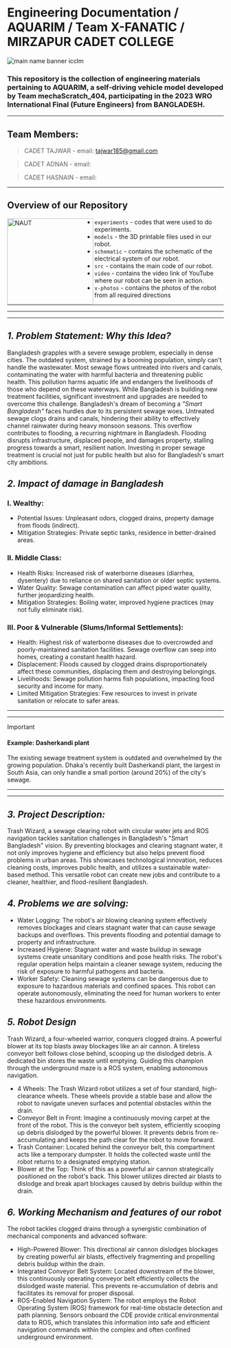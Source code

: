 # Engineering Documentation / AQUARIM / Team X-FANATIC / MIRZAPUR CADET COLLEGE

![main name banner icclm](https://github.com/user-attachments/assets/db33ed1b-8e17-4d06-b3c5-0e979dd02086)

### This repository is the collection of engineering materials pertaining to AQUARIM, a self-driving vehicle model developed by Team mechaScratch_404, participating in the 2023 WRO International Final (Future Engineers) from BANGLADESH.
----

## Team Members:
> CADET TAJWAR  - email: tajwar185@gmail.com

> CADET ADNAN   - email:

> CADET HASNAIN - email: 

----

## Overview of our Repository
<img align="left" alt="NAUT" width="200" src="https://github.com/user-attachments/assets/5aab169c-a433-480e-84c6-989e97a1a890">

 * `experiments` - codes that were used to do experiments.  
 * `models` - the 3D printable files used in our robot.
 * `schematic` - contains the schematic of the electrical system of our robot.
 * `src` - contains the main code of our robot.
 * `video` - contains the video link of YouTube where our robot can be seen in action.
 * `v-photos` - contains the photos of the robot from all required directions
----
----
----

## ***1. Problem Statement: Why this Idea?***
Bangladesh grapples with a severe sewage problem, especially in dense cities. The outdated system, strained by a booming population, simply can't handle the wastewater. Most sewage flows untreated into rivers and canals, contaminating the water with harmful bacteria and threatening public health. This pollution harms aquatic life and endangers the livelihoods of those who depend on these waterways. While Bangladesh is building new treatment facilities, significant investment and upgrades are needed to overcome this challenge.
Bangladesh's dream of becoming a _"Smart Bangladesh"_ faces hurdles due to its persistent sewage woes. Untreated sewage clogs drains and canals, hindering their ability to effectively channel rainwater during heavy monsoon seasons. This overflow contributes to flooding, a recurring nightmare in Bangladesh. Flooding disrupts infrastructure, displaced people, and damages property, stalling progress towards a smart, resilient nation. Investing in proper sewage treatment is crucial not just for public health but also for Bangladesh's smart city ambitions.

## ***2. Impact of damage in Bangladesh***

### I.	Wealthy:
 *	Potential Issues: Unpleasant odors, clogged drains, property damage from floods (indirect).
 *	Mitigation Strategies: Private septic tanks, residence in better-drained areas.

### II.	Middle Class:
 *	Health Risks: Increased risk of waterborne diseases (diarrhea, dysentery) due to reliance on shared sanitation or older septic systems.
 *	Water Quality: Sewage contamination can affect piped water quality, further jeopardizing health.
 *	Mitigation Strategies: Boiling water, improved hygiene practices (may not fully eliminate risk).




### III.	Poor & Vulnerable (Slums/Informal Settlements):
 *	Health: Highest risk of waterborne diseases due to overcrowded and poorly-maintained sanitation facilities. Sewage overflow can seep into homes, creating a constant health hazard.
 *	Displacement: Floods caused by clogged drains disproportionately affect these communities, displacing them and destroying belongings.
 *	Livelihoods: Sewage pollution harms fish populations, impacting food security and income for many.
 *	Limited Mitigation Strategies: Few resources to invest in private sanitation or relocate to safer areas.
----
----

> [!IMPORTANT]
> #### Example: Dasherkandi plant
> The existing sewage treatment system is outdated and overwhelmed by the growing population. Dhaka's recently built Dasherkandi plant, the largest in South Asia, can only handle a small portion (around 20%) of the city's sewage.
----
----

## ***3. Project Description:***
Trash Wizard, a sewage clearing robot with circular water jets and ROS navigation tackles sanitation challenges in Bangladesh's "Smart Bangladesh" vision. By preventing blockages and clearing stagnant water, it not only improves hygiene and efficiency but also helps prevent flood problems in urban areas. This showcases technological innovation, reduces cleaning costs, improves public health, and utilizes a sustainable water-based method. This versatile robot can create new jobs and contribute to a cleaner, healthier, and flood-resilient Bangladesh.

## ***4. Problems we are solving:***
 *	Water Logging: The robot's air blowing cleaning system effectively removes blockages and clears stagnant water that can cause sewage backups and overflows. This prevents flooding and potential damage to property and infrastructure.
 *	Increased Hygiene: Stagnant water and waste buildup in sewage systems create unsanitary conditions and pose health risks. The robot's regular operation helps maintain a cleaner sewage system, reducing the risk of exposure to harmful pathogens and bacteria.
 *	Worker Safety: Cleaning sewage systems can be dangerous due to exposure to hazardous materials and confined spaces. This robot can operate autonomously, eliminating the need for human workers to enter these hazardous environments.

## ***5. Robot Design***
Trash Wizard, a four-wheeled warrior, conquers clogged drains. A powerful blower at its top blasts away blockages like an air cannon. A tireless conveyor belt follows close behind, scooping up the dislodged debris. A dedicated bin stores the waste until emptying. Guiding this champion through the underground maze is a ROS system, enabling autonomous navigation.
 *	4 Wheels: The Trash Wizard robot utilizes a set of four standard, high-clearance wheels. These wheels provide a stable base and allow the robot to navigate uneven surfaces and potential obstacles within the drain.
 *	Conveyor Belt in Front: Imagine a continuously moving carpet at the front of the robot. This is the conveyor belt system, efficiently scooping up debris dislodged by the powerful blower. It prevents debris from re-accumulating and keeps the path clear for the robot to move forward.
 *	Trash Container: Located behind the conveyor belt, this compartment acts like a temporary dumpster. It holds the collected waste until the robot returns to a designated emptying station.
 *	Blower at the Top: Think of this as a powerful air cannon strategically positioned on the robot's back. This blower utilizes directed air blasts to dislodge and break apart blockages caused by debris buildup within the drain.

## ***6.	Working Mechanism and features of our robot***
The robot tackles clogged drains through a synergistic combination of mechanical components and advanced software:
 *	High-Powered Blower: This directional air cannon dislodges blockages by creating powerful air blasts, effectively fragmenting and propelling debris buildup within the drain.
 *	Integrated Conveyor Belt System: Located downstream of the blower, this continuously operating conveyor belt efficiently collects the dislodged waste material. This prevents re-accumulation of debris and facilitates its removal for proper disposal.
 *	ROS-Enabled Navigation System: The robot employs the Robot Operating System (ROS) framework for real-time obstacle detection and path planning. Sensors onboard the CDE provide critical environmental data to ROS, which translates this information into safe and efficient navigation commands within the complex and often confined underground environment.

